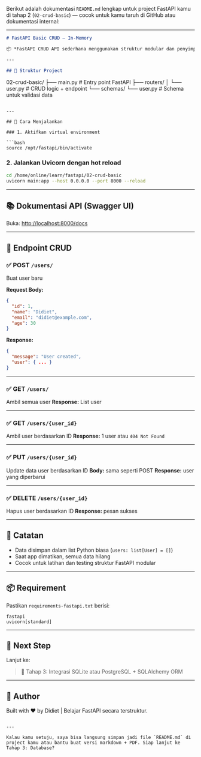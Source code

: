 Berikut adalah dokumentasi `README.md` lengkap untuk project FastAPI kamu di tahap 2 (`02-crud-basic`) — cocok untuk kamu taruh di GitHub atau dokumentasi internal:

---

```markdown
# FastAPI Basic CRUD – In-Memory

📦 *FastAPI CRUD API sederhana menggunakan struktur modular dan penyimpanan data in-memory.*

---

## 📁 Struktur Project

```

02-crud-basic/
├── main.py               # Entry point FastAPI
├── routers/
│   └── user.py           # CRUD logic + endpoint
└── schemas/
└── user.py           # Schema untuk validasi data

````

---

## 🚀 Cara Menjalankan

### 1. Aktifkan virtual environment

```bash
source /opt/fastapi/bin/activate
````

### 2. Jalankan Uvicorn dengan hot reload

```bash
cd /home/online/learn/fastapi/02-crud-basic
uvicorn main:app --host 0.0.0.0 --port 8000 --reload
```

---

## 📚 Dokumentasi API (Swagger UI)

Buka:
[http://localhost:8000/docs](http://localhost:8000/docs)

---

## 🔧 Endpoint CRUD

### ✅ POST `/users/`

Buat user baru

**Request Body:**

```json
{
  "id": 1,
  "name": "Didiet",
  "email": "didiet@example.com",
  "age": 30
}
```

**Response:**

```json
{
  "message": "User created",
  "user": { ... }
}
```

---

### ✅ GET `/users/`

Ambil semua user
**Response:** List user

---

### ✅ GET `/users/{user_id}`

Ambil user berdasarkan ID
**Response:** 1 user atau `404 Not Found`

---

### ✅ PUT `/users/{user_id}`

Update data user berdasarkan ID
**Body:** sama seperti POST
**Response:** user yang diperbarui

---

### ✅ DELETE `/users/{user_id}`

Hapus user berdasarkan ID
**Response:** pesan sukses

---

## 🧠 Catatan

* Data disimpan dalam list Python biasa (`users: list[User] = []`)
* Saat app dimatikan, semua data hilang
* Cocok untuk latihan dan testing struktur FastAPI modular

---

## 📦 Requirement

Pastikan `requirements-fastapi.txt` berisi:

```
fastapi
uvicorn[standard]
```

---

## 📌 Next Step

Lanjut ke:

> 🔄 Tahap 3: Integrasi SQLite atau PostgreSQL + SQLAlchemy ORM

---

## 🧑 Author

Built with ❤️ by Didiet | Belajar FastAPI secara terstruktur.

```

---

Kalau kamu setuju, saya bisa langsung simpan jadi file `README.md` di project kamu atau bantu buat versi markdown + PDF. Siap lanjut ke Tahap 3: Database?
```
